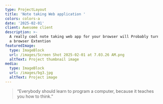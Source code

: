 ```yaml
---
type: ProjectLayout
title: 'Note taking Web application '
colors: colors-a
date: '2025-02-01'
client: Awesome client
description: >-
  A really cool note taking web app for your browser will Probably turn it into
  a browser Extention 
featuredImage:
  type: ImageBlock
  url: /images/Screen Shot 2025-02-01 at 7.03.26 AM.png
  altText: Project thumbnail image
media:
  type: ImageBlock
  url: /images/bg3.jpg
  altText: Project image
---
```



> “Everybody should learn to program a computer, because it teaches you how to think.”

